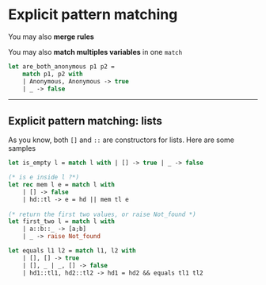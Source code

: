 # Explicit pattern matching

You may also **merge rules**

You may also **match multiples variables** in one `match`

```ocaml
let are_both_anonymous p1 p2 = 
	match p1, p2 with
	| Anonymous, Anonymous -> true
	| _ -> false
```

<hr class="sl">

## Explicit pattern matching: lists

As you know, both `[]` and `::` are constructors for lists. Here are some samples

```ocaml
let is_empty l = match l with | [] -> true | _ -> false

(* is e inside l ?*)
let rec mem l e = match l with
	| [] -> false
	| hd::tl -> e = hd || mem tl e
	
(* return the first two values, or raise Not_found *)
let first_two l = match l with
	| a::b::_ -> [a;b]
	| _ -> raise Not_found

let equals l1 l2 = match l1, l2 with
	| [], [] -> true
	| [], _ | _, [] -> false
	| hd1::tl1, hd2::tl2 -> hd1 = hd2 && equals tl1 tl2
```